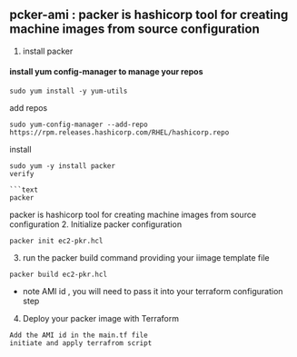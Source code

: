 ## pcker-ami : packer is hashicorp tool for creating machine images from source configuration
1. install packer

#### install yum config-manager to manage your  repos
```text
sudo yum install -y yum-utils
```
add repos
```text
sudo yum-config-manager --add-repo https://rpm.releases.hashicorp.com/RHEL/hashicorp.repo
```
install
```text
sudo yum -y install packer
verify

```text
packer
```
packer is hashicorp tool for creating machine images from source configuration
2. Initialize packer configuration
```text
packer init ec2-pkr.hcl
```
3. run the packer build command providing your iimage template file
```text
packer build ec2-pkr.hcl
```
- note AMI id , you will need to pass it into your terraform configuration step
4. Deploy your packer image with Terraform
```text
Add the AMI id in the main.tf file
initiate and apply terrafrom script
```
